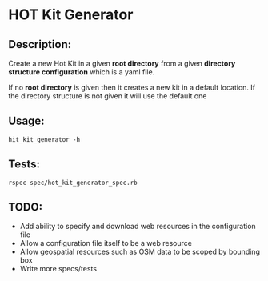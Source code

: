 # HOT Kit Generator

## Description:

Create a new Hot Kit in a given **root directory** from a given **directory structure configuration** which is a yaml file.

If no **root directory** is given then it creates a new kit in a default location.
If the directory structure is not given it will use the default one

## Usage:

    hit_kit_generator -h

## Tests:

    rspec spec/hot_kit_generator_spec.rb

## TODO:

* Add ability to specify and download web resources in the configuration file
* Allow a configuration file itself to be a web resource
* Allow geospatial resources such as OSM data to be scoped by bounding box
* Write more specs/tests
